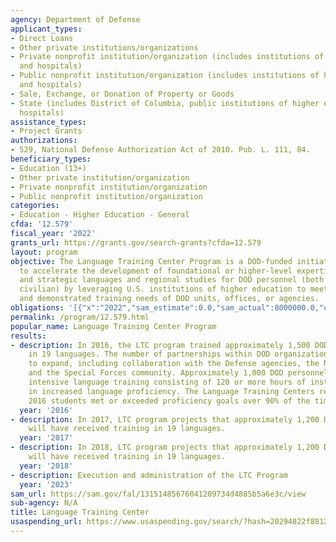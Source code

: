 ```yaml
---
agency: Department of Defense
applicant_types:
- Direct Loans
- Other private institutions/organizations
- Private nonprofit institution/organization (includes institutions of higher education
  and hospitals)
- Public nonprofit institution/organization (includes institutions of higher education
  and hospitals)
- Sale, Exchange, or Donation of Property or Goods
- State (includes District of Columbia, public institutions of higher education and
  hospitals)
assistance_types:
- Project Grants
authorizations:
- 529, National Defense Authorization Act of 2010. Pub. L. 111, 84.
beneficiary_types:
- Education (13+)
- Other private institution/organization
- Private nonprofit institution/organization
- Public nonprofit institution/organization
categories:
- Education - Higher Education - General
cfda: '12.579'
fiscal_year: '2022'
grants_url: https://grants.gov/search-grants?cfda=12.579
layout: program
objective: The Language Training Center Program is a DOD-funded initiative that seeks
  to accelerate the development of foundational or higher-level expertise in critical
  and strategic languages and regional studies for DOD personnel (both military and
  civilian) by leveraging U.S. institutions of higher education to meet the existing
  and demonstrated training needs of DOD units, offices, or agencies.
obligations: '[{"x":"2022","sam_estimate":0.0,"sam_actual":8000000.0,"usa_spending_actual":0.0},{"x":"2023","sam_estimate":3000000.0,"sam_actual":0.0,"usa_spending_actual":0.0},{"x":"2024","sam_estimate":0.0,"sam_actual":0.0,"usa_spending_actual":0.0}]'
permalink: /program/12.579.html
popular_name: Language Training Center Program
results:
- description: In 2016, the LTC program trained approximately 1,500 DOD personnel
    in 19 languages. The number of partnerships within DOD organizations continued
    to expand, including collaboration with the Defense agencies, the National Guard,
    and the Special Forces community. Approximately 1,000 DOD personnel completed
    intensive language training consisting of 120 or more hours of instruction resulting
    in increased language proficiency. The Language Training Centers report that their
    2016 students met or exceeded proficiency goals over 90% of the time.
  year: '2016'
- description: In 2017, LTC program projects that approximately 1,200 DOD personnel
    will have received training in 19 languages.
  year: '2017'
- description: In 2018, LTC program projects that approximately 1,200 DOD personnel
    will have received training in 19 languages.
  year: '2018'
- description: Execution and administration of the LTC Program
  year: '2023'
sam_url: https://sam.gov/fal/13151485676041209734d4885b5a6e3c/view
sub-agency: N/A
title: Language Training Center
usaspending_url: https://www.usaspending.gov/search/?hash=20294822f881218868c86fa145f258ff
---
```

